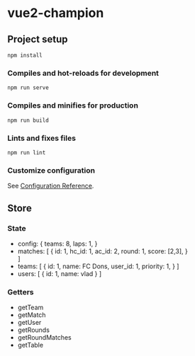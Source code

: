 # vue2-champion

## Project setup
```
npm install
```

### Compiles and hot-reloads for development
```
npm run serve
```

### Compiles and minifies for production
```
npm run build
```

### Lints and fixes files
```
npm run lint
```

### Customize configuration
See [Configuration Reference](https://cli.vuejs.org/config/).



## Store

### State
- config: {
    teams: 8,
    laps: 1,
}
- matches: [
    {
        id: 1,
        hc_id: 1,
        ac_id: 2,
        round: 1,
        score: [2,3],
    }    
]
- teams: [
    {
        id: 1,
        name: FC Dons,
        user_id: 1,
        priority: 1,
    }
]
- users: [
    {
        id: 1,
        name: vlad
    }
]

### Getters

- getTeam
- getMatch
- getUser
- getRounds
- getRoundMatches
- getTable